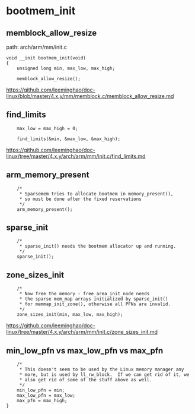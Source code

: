 bootmem_init
========================================

memblock_allow_resize
----------------------------------------

path: arch/arm/mm/init.c
```
void __init bootmem_init(void)
{
    unsigned long min, max_low, max_high;

    memblock_allow_resize();
```

https://github.com/leeminghao/doc-linux/blob/master/4.x.y/mm/memblock.c/memblock_allow_resize.md

find_limits
----------------------------------------

```
    max_low = max_high = 0;

    find_limits(&min, &max_low, &max_high);
```

https://github.com/leeminghao/doc-linux/tree/master/4.x.y/arch/arm/mm/init.c/find_limits.md

arm_memory_present
----------------------------------------

```
    /*
     * Sparsemem tries to allocate bootmem in memory_present(),
     * so must be done after the fixed reservations
     */
    arm_memory_present();
```

sparse_init
----------------------------------------

```
    /*
     * sparse_init() needs the bootmem allocator up and running.
     */
    sparse_init();
```

zone_sizes_init
----------------------------------------

```
    /*
     * Now free the memory - free_area_init_node needs
     * the sparse mem_map arrays initialized by sparse_init()
     * for memmap_init_zone(), otherwise all PFNs are invalid.
     */
    zone_sizes_init(min, max_low, max_high);
```

https://github.com/leeminghao/doc-linux/tree/master/4.x.y/arch/arm/mm/init.c/zone_sizes_init.md

min_low_pfn vs max_low_pfn vs max_pfn
----------------------------------------

```
    /*
     * This doesn't seem to be used by the Linux memory manager any
     * more, but is used by ll_rw_block.  If we can get rid of it, we
     * also get rid of some of the stuff above as well.
     */
    min_low_pfn = min;
    max_low_pfn = max_low;
    max_pfn = max_high;
}
```